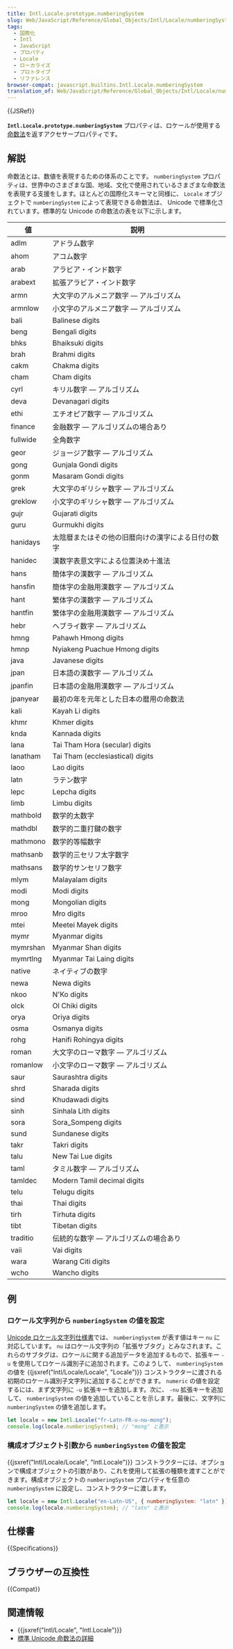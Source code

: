 ```yaml
---
title: Intl.Locale.prototype.numberingSystem
slug: Web/JavaScript/Reference/Global_Objects/Intl/Locale/numberingSystem
tags:
  - 国際化
  - Intl
  - JavaScript
  - プロパティ
  - Locale
  - ローカライズ
  - プロトタイプ
  - リファレンス
browser-compat: javascript.builtins.Intl.Locale.numberingSystem
translation_of: Web/JavaScript/Reference/Global_Objects/Intl/Locale/numberingSystem
---
```

{{JSRef}}

**`Intl.Locale.prototype.numberingSystem`** プロパティは、ロケールが使用する[命数法](https://en.wikipedia.org/wiki/Numeral_system)を返すアクセサープロパティです。

## 解説

命数法とは、数値を表現するための体系のことです。 `numberingSystem` プロパティは、世界中のさまざまな国、地域、文化で使用されているさまざまな命数法を表現する支援をします。ほとんどの国際化スキーマと同様に、 `Locale` オブジェクトで `numberingSystem` によって表現できる命数法は、 Unicode で標準化されています。標準的な Unicode の命数法の表を以下に示します。

| 値    | 説明                                                                |
| -------- | -------------------------------------------------------------------------- |
| adlm     | アドラム数字                                                               |
| ahom     | アコム数字                                                                |
| arab     | アラビア・インド数字                                                        |
| arabext  | 拡張アラビア・インド数字                                               |
| armn     | 大文字のアルメニア数字 — アルゴリズム                                 |
| armnlow  | 小文字のアルメニア数字 — アルゴリズム                                 |
| bali     | Balinese digits                                                            |
| beng     | Bengali digits                                                             |
| bhks     | Bhaiksuki digits                                                           |
| brah     | Brahmi digits                                                              |
| cakm     | Chakma digits                                                              |
| cham     | Cham digits                                                                |
| cyrl     | キリル数字 — アルゴリズム                                            |
| deva     | Devanagari digits                                                          |
| ethi     | エチオピア数字 — アルゴリズム                                            |
| finance  | 金融数字 — アルゴリズムの場合あり                                    |
| fullwide | 全角数字                                                          |
| geor     | ジョージア数字 — アルゴリズム                                            |
| gong     | Gunjala Gondi digits                                                       |
| gonm     | Masaram Gondi digits                                                       |
| grek     | 大文字のギリシャ数字 — アルゴリズム                                    |
| greklow  | 小文字のギリシャ数字 — アルゴリズム                                    |
| gujr     | Gujarati digits                                                            |
| guru     | Gurmukhi digits                                                            |
| hanidays | 太陰暦またはその他の旧暦向けの漢字による日付の数字 |
| hanidec  | 漢数字表意文字による位置決め十進法        |
| hans     | 簡体字の漢数字 — アルゴリズム                                  |
| hansfin  | 簡体字の金融用漢数字 — アルゴリズム                        |
| hant     | 繁体字の漢数字 — アルゴリズム                                 |
| hantfin  | 繁体字の金融用漢数字 — アルゴリズム                       |
| hebr     | ヘブライ数字 — アルゴリズム                                              |
| hmng     | Pahawh Hmong digits                                                        |
| hmnp     | Nyiakeng Puachue Hmong digits                                              |
| java     | Javanese digits                                                            |
| jpan     | 日本語の漢数字 — アルゴリズム                                            |
| jpanfin  | 日本語の金融用漢数字 — アルゴリズム                                  |
| jpanyear | 最初の年を元年とした日本の暦用の命数法                 |
| kali     | Kayah Li digits                                                            |
| khmr     | Khmer digits                                                               |
| knda     | Kannada digits                                                             |
| lana     | Tai Tham Hora (secular) digits                                             |
| lanatham | Tai Tham (ecclesiastical) digits                                           |
| laoo     | Lao digits                                                                 |
| latn     | ラテン数字                                                               |
| lepc     | Lepcha digits                                                              |
| limb     | Limbu digits                                                               |
| mathbold | 数学的太数字                                                   |
| mathdbl  | 数学的二重打鍵の数字                                          |
| mathmono | 数学的等幅数字                                              |
| mathsanb | 数学的三セリフ太字数字                                        |
| mathsans | 数学的サンセリフ数字                                             |
| mlym     | Malayalam digits                                                           |
| modi     | Modi digits                                                                |
| mong     | Mongolian digits                                                           |
| mroo     | Mro digits                                                                 |
| mtei     | Meetei Mayek digits                                                        |
| mymr     | Myanmar digits                                                             |
| mymrshan | Myanmar Shan digits                                                        |
| mymrtlng | Myanmar Tai Laing digits                                                   |
| native   | ネイティブの数字                                                              |
| newa     | Newa digits                                                                |
| nkoo     | N'Ko digits                                                                |
| olck     | Ol Chiki digits                                                            |
| orya     | Oriya digits                                                               |
| osma     | Osmanya digits                                                             |
| rohg     | Hanifi Rohingya digits                                                     |
| roman    | 大文字のローマ数字 — アルゴリズム                                    |
| romanlow | 小文字のローマ数字 — アルゴリズム                                     |
| saur     | Saurashtra digits                                                          |
| shrd     | Sharada digits                                                             |
| sind     | Khudawadi digits                                                           |
| sinh     | Sinhala Lith digits                                                        |
| sora     | Sora_Sompeng digits                                                        |
| sund     | Sundanese digits                                                           |
| takr     | Takri digits                                                               |
| talu     | New Tai Lue digits                                                         |
| taml     | タミル数字 — アルゴリズム                                               |
| tamldec  | Modern Tamil decimal digits                                                |
| telu     | Telugu digits                                                              |
| thai     | Thai digits                                                                |
| tirh     | Tirhuta digits                                                             |
| tibt     | Tibetan digits                                                             |
| traditio | 伝統的な数字 — アルゴリズムの場合あり                                  |
| vaii     | Vai digits                                                                 |
| wara     | Warang Citi digits                                                         |
| wcho     | Wancho digits                                                              |

## 例

### ロケール文字列から `numberingSystem` の値を設定

[Unicode ロケール文字列仕様書](https://www.unicode.org/reports/tr35/)では、 `numberingSystem` が表す値はキー `nu` に対応しています。 `nu` はロケール文字列の「拡張サブタグ」とみなされます。これらのサブタグは、ロケールに関する追加データを追加するもので、拡張キー `-u` を使用してロケール識別子に追加されます。このようして、 `numberingSystem` の値を {{jsxref("Intl/Locale/Locale", "Locale")}} コンストラクターに渡される初期のロケール識別子文字列に追加することができます。 `numeric` の値を設定するには、まず文字列に `-u` 拡張キーを追加します。次に、 `-nu` 拡張キーを追加して、 `numberingSystem` の値を追加していることを示します。最後に、文字列に `numberingSystem` の値を追加します。

```js
let locale = new Intl.Locale("fr-Latn-FR-u-nu-mong");
console.log(locale.numberingSystem); // "mong" と表示
```

### 構成オブジェクト引数から `numberingSystem` の値を設定

{{jsxref("Intl/Locale/Locale", "Intl.Locale")}} コンストラクターには、オプションで構成オブジェクトの引数があり、これを使用して拡張の種類を渡すことができます。構成オブジェクトの `numberingSystem` プロパティを任意の `numberingSystem` に設定し、コンストラクターに渡します。

```js
let locale = new Intl.Locale("en-Latn-US", { numberingSystem: "latn" });
console.log(locale.numberingSystem); // "latn" と表示
```

## 仕様書

{{Specifications}}

## ブラウザーの互換性

{{Compat}}

## 関連情報

- {{jsxref("Intl/Locale", "Intl.Locale")}}
- [標準 Unicode 命数法の詳細](https://github.com/unicode-org/cldr/blob/main/common/supplemental/numberingSystems.xml)
